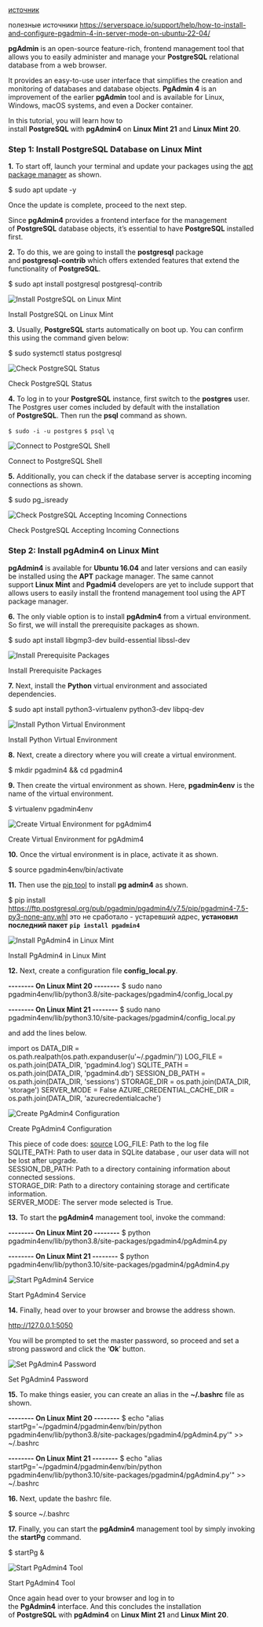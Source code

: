 [источник](https://www.tecmint.com/install-postgresql-with-pgadmin4-on-linux-mint/)

полезные источники
https://serverspace.io/support/help/how-to-install-and-configure-pgadmin-4-in-server-mode-on-ubuntu-22-04/

**pgAdmin** is an open-source feature-rich, frontend management tool that allows you to easily administer and manage your **PostgreSQL** relational database from a web browser.

It provides an easy-to-use user interface that simplifies the creation and monitoring of databases and database objects. **PgAdmin 4** is an improvement of the earlier **pgAdmin** tool and is available for Linux, Windows, macOS systems, and even a Docker container.

In this tutorial, you will learn how to install **PostgreSQL** with **pgAdmin4** on **Linux Mint 21** and **Linux Mint 20**.

### Step 1: Install PostgreSQL Database on Linux Mint

**1.** To start off, launch your terminal and update your packages using the [apt package manager](https://www.tecmint.com/apt-advanced-package-command-examples-in-ubuntu/ "APT Command Examples") as shown.

$ sudo apt update -y

Once the update is complete, proceed to the next step.

Since **pgAdmin4** provides a frontend interface for the management of **PostgreSQL** database objects, it’s essential to have **PostgreSQL** installed first.

**2.** To do this, we are going to install the **postgresql** package and **postgresql-contrib** which offers extended features that extend the functionality of **PostgreSQL**.

$ sudo apt install postgresql postgresql-contrib

![Install PostgreSQL on Linux Mint](pgadmin4_on_linux_mint_images/Install-PostgreSQL-on-Linux-Mint.png)

Install PostgreSQL on Linux Mint

**3.** Usually, **PostgreSQL** starts automatically on boot up. You can confirm this using the command given below:

$ sudo systemctl status postgresql

![Check PostgreSQL Status](pgadmin4_on_linux_mint_images/Check-PostgreSQL-Status.png)

Check PostgreSQL Status

**4.** To log in to your **PostgreSQL** instance, first switch to the **postgres** user. The Postgres user comes included by default with the installation of **PostgreSQL**. Then run the **psql** command as shown.

`$ sudo -i -u postgres`
`$ psql`
`\q`

![Connect to PostgreSQL Shell](pgadmin4_on_linux_mint_images/Connect-to-PostgreSQL-Shell.png)

Connect to PostgreSQL Shell

**5.** Additionally, you can check if the database server is accepting incoming connections as shown.

$ sudo pg_isready

![Check PostgreSQL Accepting Incoming Connections](pgadmin4_on_linux_mint_images/PostgreSQL-Accepting-Incoming-Connections.png)

Check PostgreSQL Accepting Incoming Connections

### Step 2: Install pgAdmin4 on Linux Mint

**pgAdmin4** is available for **Ubuntu 16.04** and later versions and can easily be installed using the **APT** package manager. The same cannot support **Linux Mint** and **Pgadmi4** developers are yet to include support that allows users to easily install the frontend management tool using the APT package manager.

**6.** The only viable option is to install **pgAdmin4** from a virtual environment. So first, we will install the prerequisite packages as shown.

$ sudo apt install libgmp3-dev build-essential libssl-dev

![Install Prerequisite Packages](pgadmin4_on_linux_mint_images/Install-Prerequisite-Packages.png)

Install Prerequisite Packages

**7.** Next, install the **Python** virtual environment and associated dependencies.

$ sudo apt install python3-virtualenv python3-dev libpq-dev

![Install Python Virtual Environment](pgadmin4_on_linux_mint_images/Install-Python-Virtual-Environment.png)

Install Python Virtual Environment

**8.** Next, create a directory where you will create a virtual environment.

$ mkdir pgadmin4 && cd pgadmin4

**9.** Then create the virtual environment as shown. Here, **pgadmin4env** is the name of the virtual environment.

$ virtualenv pgadmin4env

![Create Virtual Environment for pgAdmim4](pgadmin4_on_linux_mint_images/Create-Virtual-Environment-for-pgAdmim4.png)

Create Virtual Environment for pgAdmim4

**10.** Once the virtual environment is in place, activate it as shown.

$ source pgadmin4env/bin/activate

**11.** Then use the [pip tool](https://www.tecmint.com/install-pip-in-linux/ "How To Install PIP to Manage Python Packages in Linux") to install **pg
admin4** as shown.

$ pip install https://ftp.postgresql.org/pub/pgadmin/pgadmin4/v7.5/pip/pgadmin4-7.5-py3-none-any.whl это не сработало - устаревший адрес, **установил последний пакет**
**`pip install pgadmin4`**

![Install PgAdmin4 in Linux Mint](pgadmin4_on_linux_mint_images/Install-pgadmin4-in-Linux-Mint.png)

Install PgAdmin4 in Linux Mint

**12.** Next, create a configuration file **config_local.py**.

**-------- On Linux Mint 20 --------**
$ sudo nano pgadmin4env/lib/python3.8/site-packages/pgadmin4/config_local.py

**-------- On Linux Mint 21 --------**
$ sudo nano pgadmin4env/lib/python3.10/site-packages/pgadmin4/config_local.py

and add the lines below.

import os
DATA_DIR = os.path.realpath(os.path.expanduser(u'~/.pgadmin/'))
LOG_FILE = os.path.join(DATA_DIR, 'pgadmin4.log')
SQLITE_PATH = os.path.join(DATA_DIR, 'pgadmin4.db')
SESSION_DB_PATH = os.path.join(DATA_DIR, 'sessions')
STORAGE_DIR = os.path.join(DATA_DIR, 'storage')
SERVER_MODE = False
AZURE_CREDENTIAL_CACHE_DIR = os.path.join(DATA_DIR, 'azurecredentialcache')

![Create PgAdmin4 Configuration](pgadmin4_on_linux_mint_images/Create-pgadmin4-Configuration.png)

Create PgAdmin4 Configuration

This piece of code does:  [source](https://serverspace.io/support/help/how-to-install-and-configure-pgadmin-4-in-server-mode-on-ubuntu-22-04/)
LOG_FILE: Path to the log file  
SQLITE_PATH: Path to user data in SQLite database , our user data will not be lost after upgrade.  
SESSION_DB_PATH: Path to a directory containing information about connected sessions.  
STORAGE_DIR: Path to a directory containing storage and certificate information.  
SERVER_MODE: The server mode selected is True.

**13.** To start the **pgAdmin4** management tool, invoke the command:

**-------- On Linux Mint 20 --------** 
$ python pgadmin4env/lib/python3.8/site-packages/pgadmin4/pgAdmin4.py

**-------- On Linux Mint 21 --------**
$ python pgadmin4env/lib/python3.10/site-packages/pgadmin4/pgAdmin4.py

![Start PgAdmin4 Service](pgadmin4_on_linux_mint_images/Start-pgadmin4-Service.png)

Start PgAdmin4 Service

**14.** Finally, head over to your browser and browse the address shown.

http://127.0.0.1:5050

You will be prompted to set the master password, so proceed and set a strong password and click the ‘**Ok**’ button.

![Set PgAdmin4 Password](pgadmin4_on_linux_mint_images/Set-pgadmin4-Password.png)

Set PgAdmin4 Password

**15.** To make things easier, you can create an alias in the **~/.bashrc** file as shown.

**-------- On Linux Mint 20 --------** 
$ echo "alias startPg='~/pgadmin4/pgadmin4env/bin/python pgadmin4env/lib/python3.8/site-packages/pgadmin4/pgAdmin4.py'" >> ~/.bashrc

**-------- On Linux Mint 21 --------** 
$ echo "alias startPg='~/pgadmin4/pgadmin4env/bin/python pgadmin4env/lib/python3.10/site-packages/pgadmin4/pgAdmin4.py'" >> ~/.bashrc

**16.** Next, update the bashrc file.

$ source ~/.bashrc

**17.** Finally, you can start the **pgAdmin4** management tool by simply invoking the **startPg** command.

$ startPg &

![Start PgAdmin4 Tool](pgadmin4_on_linux_mint_images/Start-pgadmin4-Tool.png)

Start PgAdmin4 Tool

Once again head over to your browser and log in to the **PgAdmin4** interface. And this concludes the installation of **PostgreSQL** with **pgAdmin4** on **Linux Mint 21** and **Linux Mint 20**.
